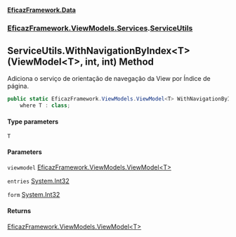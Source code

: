 #### [EficazFramework.Data](EficazFrameworkData.md 'EficazFramework Data')
### [EficazFramework.ViewModels.Services](EficazFrameworkData.md#EficazFramework_ViewModels_Services 'EficazFramework.ViewModels.Services').[ServiceUtils](ServiceUtils.md 'EficazFramework.ViewModels.Services.ServiceUtils')
## ServiceUtils.WithNavigationByIndex&lt;T&gt;(ViewModel&lt;T&gt;, int, int) Method
Adiciona o serviço de orientação de navegação da View por Índice de página.  
```csharp
public static EficazFramework.ViewModels.ViewModel<T> WithNavigationByIndex<T>(this EficazFramework.ViewModels.ViewModel<T> viewmodel, int entries=0, int form=1)
    where T : class;
```
#### Type parameters
<a name='EficazFramework_ViewModels_Services_ServiceUtils_WithNavigationByIndex_T_(EficazFramework_ViewModels_ViewModel_T__int_int)_T'></a>
`T`  
  
#### Parameters
<a name='EficazFramework_ViewModels_Services_ServiceUtils_WithNavigationByIndex_T_(EficazFramework_ViewModels_ViewModel_T__int_int)_viewmodel'></a>
`viewmodel` [EficazFramework.ViewModels.ViewModel&lt;](ViewModel_T_.md 'EficazFramework.ViewModels.ViewModel&lt;T&gt;')[T](ServiceUtils_WithNavigationByIndex_T_(ViewModel_T__int_int).md#EficazFramework_ViewModels_Services_ServiceUtils_WithNavigationByIndex_T_(EficazFramework_ViewModels_ViewModel_T__int_int)_T 'EficazFramework.ViewModels.Services.ServiceUtils.WithNavigationByIndex&lt;T&gt;(EficazFramework.ViewModels.ViewModel&lt;T&gt;, int, int).T')[&gt;](ViewModel_T_.md 'EficazFramework.ViewModels.ViewModel&lt;T&gt;')  
  
<a name='EficazFramework_ViewModels_Services_ServiceUtils_WithNavigationByIndex_T_(EficazFramework_ViewModels_ViewModel_T__int_int)_entries'></a>
`entries` [System.Int32](https://docs.microsoft.com/en-us/dotnet/api/System.Int32 'System.Int32')  
  
<a name='EficazFramework_ViewModels_Services_ServiceUtils_WithNavigationByIndex_T_(EficazFramework_ViewModels_ViewModel_T__int_int)_form'></a>
`form` [System.Int32](https://docs.microsoft.com/en-us/dotnet/api/System.Int32 'System.Int32')  
  
#### Returns
[EficazFramework.ViewModels.ViewModel&lt;](ViewModel_T_.md 'EficazFramework.ViewModels.ViewModel&lt;T&gt;')[T](ServiceUtils_WithNavigationByIndex_T_(ViewModel_T__int_int).md#EficazFramework_ViewModels_Services_ServiceUtils_WithNavigationByIndex_T_(EficazFramework_ViewModels_ViewModel_T__int_int)_T 'EficazFramework.ViewModels.Services.ServiceUtils.WithNavigationByIndex&lt;T&gt;(EficazFramework.ViewModels.ViewModel&lt;T&gt;, int, int).T')[&gt;](ViewModel_T_.md 'EficazFramework.ViewModels.ViewModel&lt;T&gt;')  
